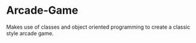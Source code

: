 # Arcade-Game
Makes use of classes and object oriented programming to create a classic style arcade game.
